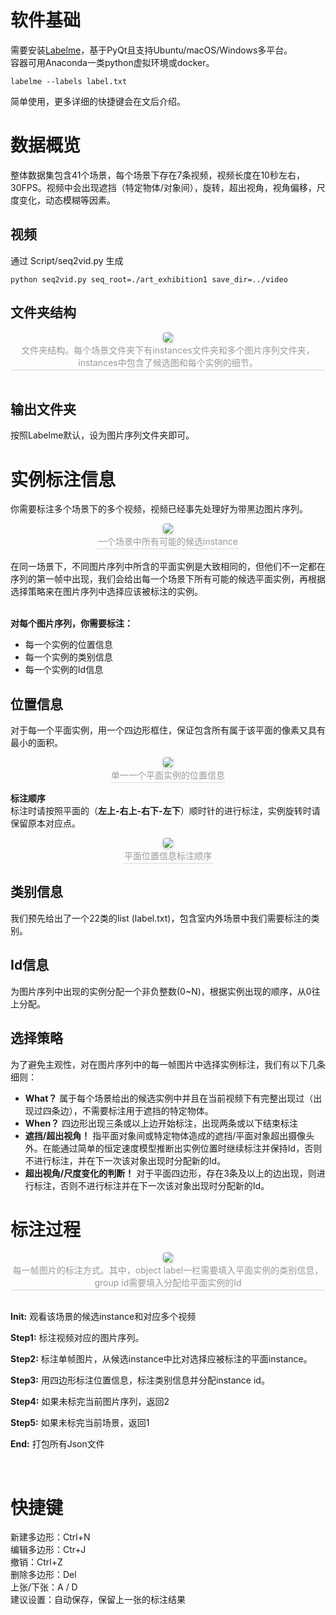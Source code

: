 # 软件基础

需要安装[Labelme](https://github.com/wkentaro/labelme)，基于PyQt且支持Ubuntu/macOS/Windows多平台。<br>
容器可用Anaconda一类python虚拟环境或docker。<br>

    labelme --labels label.txt
简单使用，更多详细的快捷键会在文后介绍。
# 数据概览
整体数据集包含41个场景，每个场景下存在7条视频，视频长度在10秒左右，30FPS。视频中会出现遮挡（特定物体/对象间），旋转，超出视角，视角偏移，尺度变化，动态模糊等因素。
## 视频
通过 Script/seq2vid.py 生成<br>

    python seq2vid.py seq_root=./art_exhibition1 save_dir=../video
## 文件夹结构
<center>
    <img style="border-radius: 0.3125em;
    box-shadow: 0 2px 4px 0 rgba(34,36,38,.12),0 2px 10px 0 rgba(34,36,38,.08);" 
    src="http://qlu3j5vd3.hn-bkt.clouddn.com/folders.png">
    <br>
    <div style="color:orange; border-bottom: 1px solid #d9d9d9;
    display: inline-block;
    color: #999;
    padding: 2px;">文件夹结构。每个场景文件夹下有instances文件夹和多个图片序列文件夹，instances中包含了候选图和每个实例的细节。</div>
</center>
<br>

## 输出文件夹
按照Labelme默认，设为图片序列文件夹即可。

# 实例标注信息
你需要标注多个场景下的多个视频，视频已经事先处理好为带黑边图片序列。<br>
<center>
    <img style="border-radius: 0.3125em;
    box-shadow: 0 2px 4px 0 rgba(34,36,38,.12),0 2px 10px 0 rgba(34,36,38,.08);" 
    src="http://qlu3j5vd3.hn-bkt.clouddn.com/candidate.png">
    <br>
    <div style="color:orange; border-bottom: 1px solid #d9d9d9;
    display: inline-block;
    color: #999;
    padding: 2px;">一个场景中所有可能的候选instance</div>
</center>
<br>
在同一场景下，不同图片序列中所含的平面实例是大致相同的，但他们不一定都在序列的第一帧中出现，我们会给出每一个场景下所有可能的候选平面实例，再根据选择策略来在图片序列中选择应该被标注的实例。<br><br>

**对每个图片序列，你需要标注：**
- 每一个实例的位置信息
- 每一个实例的类别信息
- 每一个实例的Id信息


## 位置信息
对于每一个平面实例，用一个四边形框住，保证包含所有属于该平面的像素又具有最小的面积。
<center>
    <img style="border-radius: 0.3125em;
    box-shadow: 0 2px 4px 0 rgba(34,36,38,.12),0 2px 10px 0 rgba(34,36,38,.08);" 
    src="http://qlu3j5vd3.hn-bkt.clouddn.com/quardrangle.png">
    <br>
    <div style="color:orange; border-bottom: 1px solid #d9d9d9;
    display: inline-block;
    color: #999;
    padding: 2px;">单一一个平面实例的位置信息</div>
</center>

**标注顺序** <br>标注时请按照平面的（**左上-右上-右下-左下**）顺时针的进行标注，实例旋转时请保留原本对应点。
<center>
    <img style="border-radius: 0.3125em;
    box-shadow: 0 2px 4px 0 rgba(34,36,38,.12),0 2px 10px 0 rgba(34,36,38,.08);" 
    src="http://qlu3j5vd3.hn-bkt.clouddn.com/order.png">
    <br>
    <div style="color:orange; border-bottom: 1px solid #d9d9d9;
    display: inline-block;
    color: #999;
    padding: 2px;">平面位置信息标注顺序</div>
</center>

## 类别信息
我们预先给出了一个22类的list (label.txt)，包含室内外场景中我们需要标注的类别。
## Id信息
为图片序列中出现的实例分配一个非负整数(0~N)，根据实例出现的顺序，从0往上分配。
## 选择策略
为了避免主观性，对在图片序列中的每一帧图片中选择实例标注，我们有以下几条细则：
- **What？** 属于每个场景给出的候选实例中并且在当前视频下有完整出现过（出现过四条边），不需要标注用于遮挡的特定物体。
- **When？** 四边形出现三条或以上边开始标注，出现两条或以下结束标注
- **遮挡/超出视角！** 指平面对象间或特定物体造成的遮挡/平面对象超出摄像头外。在能通过简单的恒定速度模型推断出实例位置时继续标注并保持Id，否则不进行标注，并在下一次该对象出现时分配新的Id。
- **超出视角/尺度变化的判断！** 对于平面四边形，存在3条及以上的边出现，则进行标注，否则不进行标注并在下一次该对象出现时分配新的Id。

# 标注过程
<center>
    <img style="border-radius: 0.3125em;
    box-shadow: 0 2px 4px 0 rgba(34,36,38,.12),0 2px 10px 0 rgba(34,36,38,.08);" 
    src="http://qlu3j5vd3.hn-bkt.clouddn.com/annotate.png">
    <br>
    <div style="color:orange; border-bottom: 1px solid #d9d9d9;
    display: inline-block;
    color: #999;
    padding: 2px;">每一帧图片的标注方式。其中，object label一栏需要填入平面实例的类别信息，group id需要填入分配给平面实例的Id</div>
</center>
<br>

**Init:** 观看该场景的候选instance和对应多个视频
<br>

**Step1:** 标注视频对应的图片序列。

**Step2:** 标注单帧图片，从候选instance中比对选择应被标注的平面instance。

**Step3:** 用四边形标注位置信息，标注类别信息并分配instance id。

**Step4:** 如果未标完当前图片序列，返回2

**Step5:** 如果未标完当前场景，返回1
<br>

**End:** 打包所有Json文件

<br>

# 快捷键
新建多边形：Ctrl+N<br>
编辑多边形：Ctr+J<br>
撤销：Ctrl+Z<br>
删除多边形：Del<br>
上张/下张：A / D<br>
建议设置：自动保存，保留上一张的标注结果